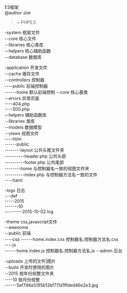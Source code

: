 ES框架  
@author Joe  
>= PHP5.5

-system 框架文件  
--core 核心文件  
--libraries 核心类库  
--helpers 核心辅助函数  
--database 数据库  

-application 开发文件  
--cache 缓存文件  
--controllers 控制器  
----public 前端控制器  
------home 默认前端控制
--core 核心基类    
--errors 异常页面  
----404.php  
----500.php  
--helpers 辅助函数库  
--libraries 类库  
--models 数据模型  
--views 视图文件  
----html   
------public  
--------layout 公共头尾文件夹  
----------header.php 公共头部  
----------footer.php 公共尾部  
--------home 与控制器名一致的视图文件夹  
----------index.php 与控制器方法名一致的文件  
----haml  

-logs 日志  
---def  
-----2015  
-------10  
---------2015-10-02.log  

-theme css,javascript文件  
--awesome  
--public 前端  
----css 
------home.index.css 控制器名.控制器方法名.css  
----js  
------home.index.js 控制器名.控制器方法名.js
--admin 后台  

-uploads 上传的文件|图片  
--build 开发时使用的图片  
--2015 按年份规整文件夹  
----10 按月份规整  
------5ef748a5195b12bf711d1ffded46e2e3.jpg

